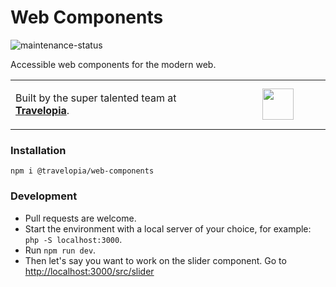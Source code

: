 # Web Components

![maintenance-status](https://img.shields.io/badge/maintenance-actively--developed-brightgreen.svg)

Accessible web components for the modern web.

<table width="100%">
	<tr>
		<td align="left" width="70%">
        	<p>Built by the super talented team at <strong><a href="https://www.travelopia.com/work-with-us/">Travelopia</a></strong>.</p>
		</td>
		<td align="center" width="30%">
			<img src="https://www.travelopia.com/wp-content/themes/travelopia/assets/svg/logo-travelopia-circle.svg" width="50" />
		</td>
	</tr>
</table>

### Installation

`npm i @travelopia/web-components`

### Development

* Pull requests are welcome.
* Start the environment with a local server of your choice, for example: `php -S localhost:3000`.
* Run `npm run dev`.
* Then let's say you want to work on the slider component. Go to [http://localhost:3000/src/slider](http://localhost:3000/src/slider)

